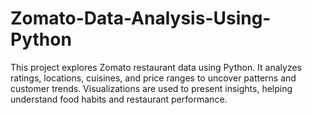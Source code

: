 # Zomato-Data-Analysis-Using-Python
This project explores Zomato restaurant data using Python. It analyzes ratings, locations, cuisines, and price ranges to uncover patterns and customer trends. Visualizations are used to present insights, helping understand food habits and restaurant performance.
